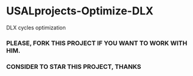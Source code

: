 # USALprojects-Optimize-DLX
DLX cycles optimization

### PLEASE, FORK THIS PROJECT IF YOU WANT TO WORK WITH HIM.
### CONSIDER TO STAR THIS PROJECT, THANKS
